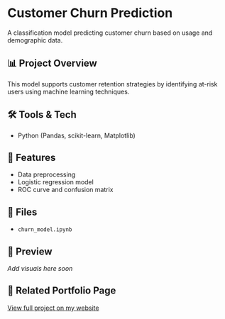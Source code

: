 # Customer Churn Prediction

A classification model predicting customer churn based on usage and demographic data.

## 📊 Project Overview
This model supports customer retention strategies by identifying at-risk users using machine learning techniques.

## 🛠 Tools & Tech
- Python (Pandas, scikit-learn, Matplotlib)

## 🚀 Features
- Data preprocessing
- Logistic regression model
- ROC curve and confusion matrix

## 📁 Files
- `churn_model.ipynb`

## 📸 Preview
*Add visuals here soon*

## 🔗 Related Portfolio Page
[View full project on my website](https://chioma18.github.io/churn.html)
